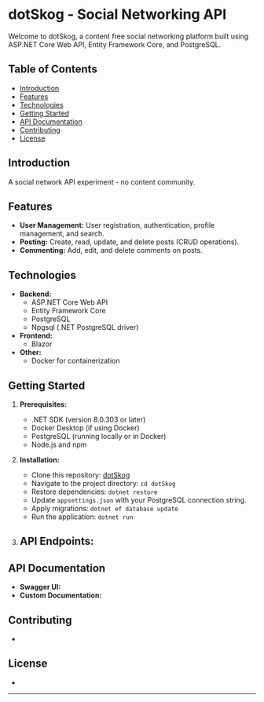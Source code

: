 # dotSkog - Social Networking API
Welcome to dotSkog, a content free social networking platform built using ASP.NET Core Web API, Entity Framework Core, and PostgreSQL.

## Table of Contents

- [Introduction](#introduction)
- [Features](#features)
- [Technologies](#technologies)
- [Getting Started](#getting-started)
- [API Documentation](#api-documentation)
- [Contributing](#contributing)
- [License](#license)

## Introduction

A social network API experiment - no content community.

## Features

- **User Management:** User registration, authentication, profile management, and search.
- **Posting:** Create, read, update, and delete posts (CRUD operations).
- **Commenting:**  Add, edit, and delete comments on posts. 

## Technologies

- **Backend:**
    - ASP.NET Core Web API
    - Entity Framework Core
    - PostgreSQL
    - Npgsql (.NET PostgreSQL driver)
- **Frontend:** 
    - Blazor
- **Other:** 
    - Docker for containerization

## Getting Started

1. **Prerequisites:**
   - .NET SDK (version 8.0.303 or later)
   - Docker Desktop (if using Docker)
   - PostgreSQL (running locally or in Docker)
   - Node.js and npm

2. **Installation:**
   - Clone this repository: [dotSkog](https://github.com/ericbr0wne/dotSkog)
   - Navigate to the project directory: `cd dotSkog`
   - Restore dependencies: `dotnet restore`
   - Update `appsettings.json` with your PostgreSQL connection string.
   - Apply migrations: `dotnet ef database update`
   - Run the application: `dotnet run`

3. **API Endpoints:**
   - 

## API Documentation

- **Swagger UI:** 
- **Custom Documentation:** 

## Contributing

- 

## License

- 

---
